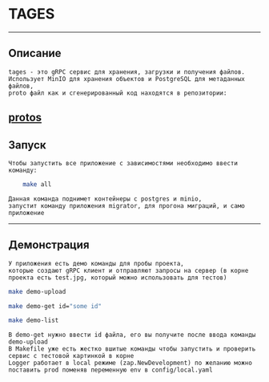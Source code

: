 # TAGES

---

## Описание 

```text
tages - это gRPC сервис для хранения, загрузки и получения файлов.
Использует MinIO для хранения объектов и PostgreSQL для метаданных файлов,
proto файл как и сгенерированный код находятся в репозитории:
```
 [protos](https://github.com/ladev74/protos)
---

## Запуск

```text
Чтобы запустить все приложение с зависимостями необходимо ввести команду:
```

```bash
    make all
```

```test
Данная команда поднимет контейнеры с postgres и minio,
запустит команду приложения migrator, для прогона миграций, и само приложение
```
---

## Демонстрация

```text
У приложения есть демо команды для пробы проекта,
которые создают gRPC клиент и отправляют запросы на сервер (в корне проекта есть test.jpg, который можно использовать для тестов)
```
```bash
make demo-upload 

make demo-get id="some id" 

make demo-list
```
```text
В demo-get нужно ввести id файла, его вы получите после ввода команды demo-upload
В Makefile уже есть жестко вшитые команды чтобы запустить и проверить сервис c тестовой картинкой в корне
Logger работает в local режиме (zap.NewDevelopment) по желанию можно поставить prod поменяв переменную env в config/local.yaml
```